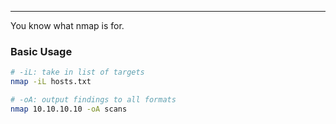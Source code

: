 -- -
You know what nmap is for. 
### Basic Usage
```bash
# -iL: take in list of targets
nmap -iL hosts.txt

# -oA: output findings to all formats
nmap 10.10.10.10 -oA scans
```
